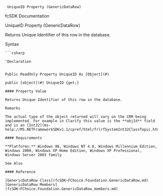 ﻿     UniqueID Property (GenericDataRow)                                                   

fcSDK Documentation

UniqueID Property (GenericDataRow)

Returns Unique Identifier of this row in the database.

Syntax

```vbnet
```csharp

'Declaration
 

Public ReadOnly Property UniqueID As [Object](#)

public [object](#) UniqueID {get;}

#### Property Value

Returns Unique Identifier of this row in the database.

Remarks

The actual type of the object returned will vary on the CRM being implemented. For example in Clarify this value is the **objId** field and is an [Int32](ms-help://MS.NETFrameworkSDKv1.1/cpref/html/frlrfSystemInt32ClassTopic.htm).

#### Requirements

**Platforms:** Windows 98, Windows NT 4.0, Windows Millennium Edition, Windows 2000, Windows XP Home Edition, Windows XP Professional, Windows Server 2003 family

See Also

#### Reference

[GenericDataRow Class](fcSDK~FChoice.Foundation.GenericDataRow.md)  
[GenericDataRow Members](fcSDK~FChoice.Foundation.GenericDataRow_members.md)